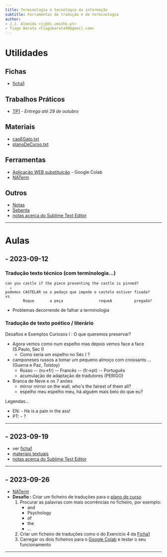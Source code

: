 ```yaml
---
title: Terminologia e tecnologia da informação
subtitle: Ferramentas de tradução e de terminologia
author:
- J.J. Almeida <jj@di.uminho.pt>
- Tiago Barata <tiagobarata98@gmail.com>
---
```


# Utilidades

## Fichas

- [ficha1](Ficha1.pdf)

## Trabalhos Práticos

- [TP1](TP1.pdf) - _Entrega até 29 de outubro_

## Materiais

- [caoEGato.txt](materiaistextuais/file1.txt)
- [planoDeCurso.txt](materiaistextuais/plano-de-curso.txt)

## Ferramentas

- [Aplicação WEB substituição](https://colab.research.google.com/drive/1j-lL8bcJCE3q9sweK8A1xOd-IQZqU7lM?usp=sharing) - Google Colab
- [NATerm](https://natura.di.uminho.pt/jjbin/naterm)

## Outros

- [Notas](sebenta.md)
- [Sebenta](sebenta.pdf)
- [notas acerca do Sublime Text Editor](sublime)

---
# Aulas

## - 2023-09-12

### Tradução texto técnico (com terminologia...)

~~~
can you castle if the piece preventing the castle is pinned?
  ↓
podemos CASTELAR se o pedaço que impede o castelo estiver fixada?
vs
        Roque       a peça                roqueA          pregada?
~~~

- Problemas decorrende de falhar a terminologia

### Tradução de texto poético / literário

Desafios e Exemplos Curiosos I : O que queremos preservar?

- Agora vemos como num espelho mas depois vemos face a face (S.Paulo, Sec I)
  - Como seria um espelho no Séc I ?
- camponeses russos a tomar um pequeno almoço com croissants ... (Guerra e Paz, Tolstoy)
  - Russo -- (ru→fr) -- Francês -- (fr→pt) -- Português
  - acumulação de adaptação de tradutores (PERIGO)
- Branca de Neve e os 7 anões
  - mirror mirror on the wall, who's the fairest of them all?
  - espelho meu espelho meu, há alguém mais belo do que eu?

Legendas...

-  EN: - He is a pain in the ass!
-  PT: - ?

---

## - 2023-09-19

- ver [ficha1](Ficha1.pdf)
- [materiais textuais](materiaistextuais)
- [notas acerca do Sublime Text Editor](sublime)

---

## - 2023-09-26

- [NATerm](https://natura.di.uminho.pt/jjbin/naterm)
- **Desafio :**  Criar um ficheiro de traduções para o [plano de curso](materiaistextuais/plano-de-curso.txt)
  1. Procurar as palavras com mais ocorrências no ficheiro, por exemplo:
      - and
      - Psychology
      - of
      - the
      - ...
  2. Criar um ficheiro de traduções como o do Exercício 4 da [Ficha1](Ficha1.pdf)
  3. Carregar os dois ficheiros para o [Google Colab](https://colab.research.google.com/drive/1j-lL8bcJCE3q9sweK8A1xOd-IQZqU7lM?usp=sharing) e testar o seu funcionamento

---
